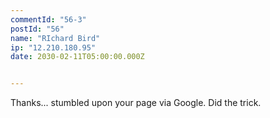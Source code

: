 ```yaml
---
commentId: "56-3"
postId: "56"
name: "RIchard Bird"
ip: "12.210.180.95"
date: 2030-02-11T05:00:00.000Z


---
```

<p>Thanks... stumbled upon your page via Google. Did the trick.</p>